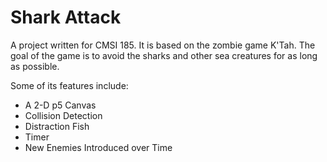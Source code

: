 # Shark Attack

A project written for CMSI 185. It is based on the zombie game K'Tah. The goal of the game is to avoid the sharks and other sea creatures for as long as possible.  

Some of its features include:

 * A 2-D p5 Canvas
 * Collision Detection
 * Distraction Fish 
 * Timer
 * New Enemies Introduced over Time
